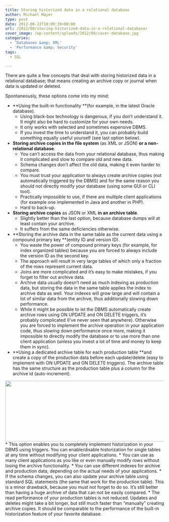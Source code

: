 ```yaml
---
title: Storing historized data in a relational database
author: Michael Mayer
type: post
date: 2012-08-22T10:09:39+00:00
url: /2012/08/storing-historized-data-in-a-relational-database/
cover_image: /wp-content/uploads/2012/08/cover-database.jpg
categories:
  - 'Databases &amp; XML'
  - 'Performance &amp; Security'
tags:
  - SQL

---
```

There are quite a few concepts that deal with storing historized data in a relational database; that means creating an archive copy or journal when data is updated or deleted.

Spontaneously, these options come into my mind:

  * **Using the built-in functionality **(for example, in the latest Oracle database).
      * Using black-box technology is dangerous, if you don&#8217;t understand it. It might also be hard to customize for your own needs.
      * It only works with selected and sometimes expensive DBMS.
      * If you invest the time to understand it, you can probably build something equally useful yourself (see last option below).
  * **Storing archive copies in the file system** (as XML or JSON) **or a non-relational database**. 
      * You can&#8217;t access the data from your relational database, thus making it complicated and slow to compare old and new data.
      * Schema changes don&#8217;t affect the old data, making it even harder to compare.
      * You must trust your application to always create archive copies (not automatically triggered by the DBMS) and for the same reason you should not directly modify your database (using some GUI or CLI tool).
      * Practically impossible to use, if there are multiple client applications (for example one implemented in Java and another in PHP).
      * Hard to back-up.
  * **Storing archive copies** as JSON or XML **in an archive table**. 
      * Slightly better than the last option, because database dumps will at least contain your archive.
      * It suffers from the same deficiencies otherwise.
  * **Storing the archive data in the same table as the current data using a compound primary key **(entity ID and version ID). 
      * You waste the power of compound primary keys (for example, for index organized tables) because you are forced to always include the version ID as the second key.
      * The approach will result in very large tables of which only a fraction of the rows represent current data.
      * Joins are more complicated and it&#8217;s easy to make mistakes, if you forget to filter out archive data.
      * Archive data usually doesn&#8217;t need as much indexing as production data, but storing the data in the same table applies the index to archive data as well. Your indexes will grow large and will contain a lot of similar data from the archive, thus additionally slowing down performance.
      * While it might be possible to let the DBMS automatically create archive rows using ON UPDATE and ON DELETE triggers, it&#8217;s probably complicated (I&#8217;ve never seen that anywhere). Otherwise you are forced to implement the archive operation in your application code, thus slowing down performance once more, making it impossible to directly modify the database or to use more than one client application (unless you invest a lot of time and money to keep them in sync).
  * **Using a dedicated archive table for each production table **and create a copy of the production data before each update/delete (easy to implement with ON UPDATE and ON DELETE triggers). The archive table has the same structure as the production table plus a column for the archive id (auto-increment).
<img class="size-full wp-image-1498 alignright" title="Historization" src="http://www.nulldevice.de/wp-content/uploads/2012/08/Historization-1.png" alt="" width="566" height="193" srcset="/wp-content/uploads/2012/08/Historization-1.png 566w, /wp-content/uploads/2012/08/Historization-1-500x170.png 500w" sizes="(max-width: 566px) 100vw, 566px" />
      * This option enables you to completely implement historization in your DBMS using triggers. You can enable/disable historization for single tables at any time without modifying your client applications.
      * You can use as many client applications as you like or even manually modify rows without losing the archive functionality.
      * You can use different indexes for archive and production data, depending on the actual needs of your applications.
      * If the schema changes, you can also update your archive table using standard SQL statements (the same that work for the production table). This is a minor drawback, because you must not forget to do so. It&#8217;s still better than having a huge archive of data that can not be easily compared.
      * The read performance of your production tables is not reduced. Updates and deletes might take a bit longer, but still much faster than &#8220;manually&#8221; creating archive copies. It should be comparable to the performance of the built-in historization feature of your favorite database.

&nbsp;